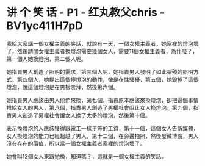 # 讲 个 笑 话 - P1 - 红丸教父chris - BV1yc411H7pD

我給大家講一個女權主義的笑話，就說有一天，一個女權主義者，她家裡的燈泡壞了，然後請問女權主義者換燈泡需要幾個女人，需要11個女權主義者，為什麼？，第一個人她換燈泡，第二個人呢。

她指責男人創造了照明的需求，第三個人呢，她指責男人發明了如此腦殘的照明方式，第四個人，她提出這個擰燈泡的動作，像是在性騷擾，第五個，她毀掉了這個燈泡，說這個燈泡是在男根崇拜，然後第六個。

她指責男人應該由男人他們來換，第七個，指責原本應該來換燈泡，卻把這個事情推給女人的男人，第八個，指責男人創造了男權社會阻止女人換燈泡，第九個，指責男人創造了男權社會讓女人換了太多的燈泡，然後第十個。

表示換燈泡的人應該獲得跟電工一樣平等的工資，第十一個，這個女人告訴媒體，女人換燈泡的能力已經超越了男人，第十二個，在旁邊拍照，然後發微博說，男人沒有存在的價值，所以當一個女權主義者家裡的燈泡壞了。

她會叫12個女人來跟她換，知道嗎？，這就是一個女權主義的笑話。